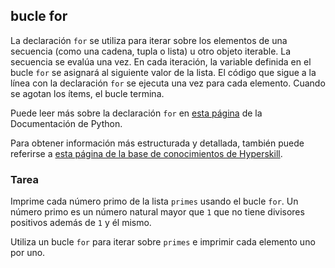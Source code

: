 ## bucle for

La declaración `for` se utiliza para iterar sobre los elementos de una secuencia (como una cadena, tupla o lista) u otro objeto iterable. La secuencia se evalúa una vez. En cada iteración, la variable definida en el bucle `for` se asignará al siguiente valor de la lista. El código que sigue a la línea con la declaración `for` se ejecuta una vez para cada elemento. Cuando se agotan los ítems, el bucle termina.

Puede leer más sobre la declaración `for` en <a href="https://docs.python.org/3/reference/compound_stmts.html#the-for-statement">esta página</a> de la Documentación de Python.

Para obtener información más estructurada y detallada, también puede referirse a [esta página de la base de conocimientos de Hyperskill](https://hyperskill.org/learn/step/6065?utm_source=jba&utm_medium=jba_courses_links).

### Tarea
Imprime cada número primo de la lista `primes` usando el bucle `for`. Un número primo es un número natural mayor que `1` que no tiene divisores positivos además de `1` y él mismo.

<div class='hint'>Utiliza un bucle <code>for</code> para iterar sobre <code>primes</code> e imprimir cada elemento uno por uno.</div>